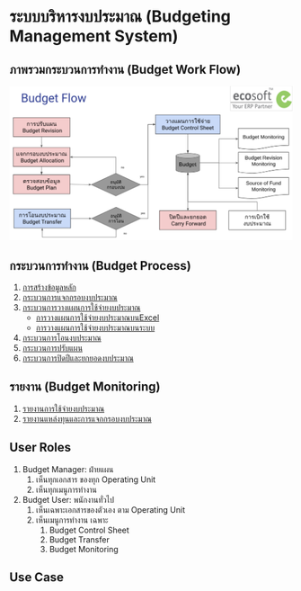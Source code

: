 # ระบบบริหารงบประมาณ (Budgeting Management System)

## ภาพรวมกระบวนการทำงาน (Budget Work Flow)

![Budget work flow](img/budget_flow.png)

## กระบวนการทำงาน (Budget Process)

1. [การสร้างข้อมูลหลัก](1_budget/../0_master_data/master_data.md)
2. [กระบวนการแจกกรอบงบประมาณ](1_budget/../1_budget_allocation/allocation.md)
3. [กระบวนการวางแผนการใช้จ่ายงบประมาณ](1_budget/../2_phasing_plan/phasing_plan.md)
      - [การวางแผนการใช้จ่ายงบประมาณบนExcel](1_budget/../2_phasing_plan/phasing_plan_excel.md)
      - [การวางแผนการใช้จ่ายงบประมาณบนระบบ](1_budget/../2_phasing_plan/phasing_plan_manual.md)
4. [กระบวนการโอนงบประมาณ](1_budget/../3_budget_transfer/budget_transfer.md)
5. [กระบวนการปรับแผน](1_budget/../5_budget_revision/revision.md)
6. [กระบวนการปิดปีและยกยอดงบประมาณ](1_budget/../4_carry_forward/carry_forward.md)

## รายงาน (Budget Monitoring)

1. [รายงานการใช้จ่ายงบประมาณ](1_budget/../99_monitoring/1_budget_monitoring.md)
2. [รายงานแหล่งทุนและการแจกกรอบงบประมาณ](1_budget/../99_monitoring/2_sof_monitoring.md)

## User Roles

1. Budget Manager: ฝ่ายแผน
      1. เห็นทุกเอกสาร ของทุก Operating Unit
      2. เห็นทุกเมนูการทำงาน
2. Budget User: พนักงานทั่วไป
      1. เห็นเฉพาะเอกสารของตัวเอง ตาม Operating Unit
      2. เห็นเมนูการทำงาน เฉพาะ
         1. Budget Control Sheet
         2. Budget Transfer
         3. Budget Monitoring

## Use Case